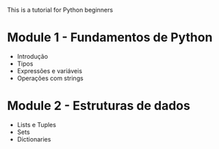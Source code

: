 This is a tutorial for Python beginners


# Module 1 - Fundamentos de Python
* Introdução
* Tipos
* Expressões e variáveis
* Operações com strings

# Module 2 - Estruturas de dados

* Lists e Tuples
* Sets
* Dictionaries